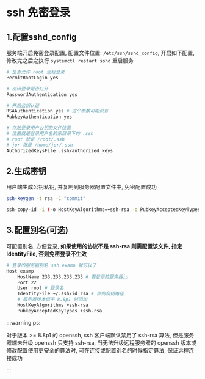 # ssh 免密登录

## 1.配置sshd_config

服务端开启免密登录配置, 配置文件位置: `/etc/ssh/sshd_config`, 开启如下配置, 修改完之后之执行 `systemctl restart sshd` 重启服务

```bash
# 是否允许 root 远程登录
PermitRootLogin yes

# 密码登录是否打开
PasswordAuthentication yes

# 开启公钥认证
RSAAuthentication yes # 这个参数可能没有
PubkeyAuthentication yes

# 存放登录用户公钥的文件位置
# 位置就是登录用户名的家目录下的 .ssh
# root 就是 /root/.ssh
# jor 就是 /home/jor/.ssh
AuthorizedKeysFile .ssh/authorized_keys
```

## 2.生成密钥

用户端生成公钥私钥, 并复制到服务器配置文件中, 免密配置成功

```bash
ssh-keygen -t rsa -C "commit"

ssh-copy-id -i (-o HostKeyAlgorithms=+ssh-rsa -o PubkeyAcceptedKeyTypes=+ssh-rsa) ~/.ssh/id_rsa.pub 服务器用户名@服务器地址
```

## 3.配置别名(可选)

可配置别名, 方便登录, **如果使用的协议不是 ssh-rsa 则需配置该文件, 指定 IdentityFile, 否则免密登录不生效**

```bash
# 登录的服务器别名 ssh examp 就可以了
Host examp
    HostName 233.233.233.233 # 要登录的服务器ip
    Port 22
    User root # 登录名
    IdentityFile ~/.ssh/id_rsa # 你的私钥路径
    # 服务器版本低于 8.8p1 时添加
    HostKeyAlgorithms +ssh-rsa
    PubkeyAcceptedKeyTypes +ssh-rsa
```

:::warning ps:

对于版本 >= 8.8p1 的 openssh, ssh 客户端默认禁用了 ssh-rsa 算法, 但是服务器端未升级 openssh 只支持 ssh-rsa, 当无法升级远程服务器的 openssh 版本或修改配置使用更安全的算法时, 可在连接或配置别名的时候指定算法, 保证远程连接成功

:::
